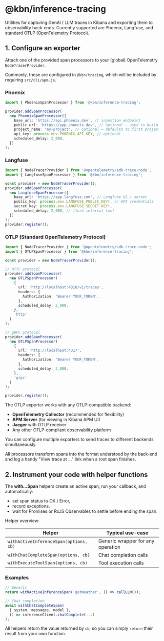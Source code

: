 # @kbn/inference-tracing

Utilities for capturing GenAI / LLM traces in Kibana and exporting them to observability back-ends. Currently supported are Phoenix, Langfuse, and standard OTLP (OpenTelemetry Protocol).

## 1. Configure an exporter

Attach one of the provided span processors to your (global) OpenTelemetry `NodeTracerProvider`.

Commonly, these are configured in `@kbn/tracing`, which will be included by requiring `src/cli/apm.js`.

### Phoenix

```ts
import { PhoenixSpanProcessor } from '@kbn/inference-tracing';

provider.addSpanProcessor(
  new PhoenixSpanProcessor({
    base_url: 'https://api.phoenix.dev', // ingestion endpoint
    public_url: 'https://app.phoenix.dev', // optional – used to build UI links
    project_name: 'my-project', // optional – defaults to first project
    api_key: process.env.PHOENIX_API_KEY, // optional
    scheduled_delay: 2_000,
  })
);
```

### Langfuse

```ts
import { NodeTracerProvider } from '@opentelemetry/sdk-trace-node';
import { LangfuseSpanProcessor } from '@kbn/inference-tracing';

const provider = new NodeTracerProvider();
provider.addSpanProcessor(
  new LangfuseSpanProcessor({
    base_url: 'https://app.langfuse.com', // Langfuse UI / server
    public_key: process.env.LANGFUSE_PUBLIC_KEY!, // API credentials
    secret_key: process.env.LANGFUSE_SECRET_KEY!,
    scheduled_delay: 2_000, // flush interval (ms)
  })
);
provider.register();
```

### OTLP (Standard OpenTelemetry Protocol)

```ts
import { NodeTracerProvider } from '@opentelemetry/sdk-trace-node';
import { OTLPSpanProcessor } from '@kbn/inference-tracing';

const provider = new NodeTracerProvider();

// HTTP protocol
provider.addSpanProcessor(
  new OTLPSpanProcessor(
    {
      url: 'http://localhost:4318/v1/traces',
      headers: {
        Authorization: 'Bearer YOUR_TOKEN',
      },
      scheduled_delay: 2_000,
    },
    'http'
  )
);

// gRPC protocol
provider.addSpanProcessor(
  new OTLPSpanProcessor(
    {
      url: 'http://localhost:4317',
      headers: {
        Authorization: 'Bearer YOUR_TOKEN',
      },
      scheduled_delay: 2_000,
    },
    'grpc'
  )
);

provider.register();
```

The OTLP exporter works with any OTLP-compatible backend:

- **OpenTelemetry Collector** (recommended for flexibility)
- **APM Server** (for viewing in Kibana APM UI)
- **Jaeger** with OTLP receiver
- Any other OTLP-compliant observability platform

You can configure multiple exporters to send traces to different backends simultaneously.

All processors transform spans into the format understood by the back-end and log a handy "View trace at ..." link when a root span finishes.

## 2. Instrument your code with helper functions

The **with...Span** helpers create an active span, run your callback, and automatically:

- set span status to OK / Error,
- record exceptions,
- wait for Promises or RxJS Observables to settle before ending the span.

Helper overview:

| Helper                                 | Typical use-case                  |
| -------------------------------------- | --------------------------------- |
| `withActiveInferenceSpan(options, cb)` | Generic wrapper for any operation |
| `withChatCompleteSpan(options, cb)`    | Chat completion calls             |
| `withExecuteToolSpan(options, cb)`     | Tool execution calls              |

### Examples

```ts
// Generic
return withActiveInferenceSpan('getWeather', () => callLLM());

// Chat completion
await withChatCompleteSpan(
  { system, messages, model },
  () => inferenceClient.chatComplete(...)
);
```

All helpers return the value returned by `cb`, so you can simply `return` their result from your own function.
